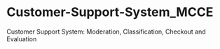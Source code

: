 # Customer-Support-System_MCCE
Customer Support System: Moderation, Classification, Checkout and Evaluation
